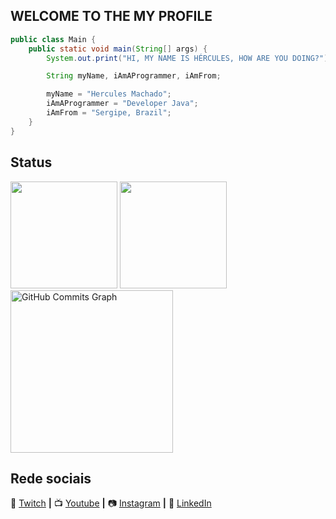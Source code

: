 ## WELCOME TO THE MY PROFILE

```java
public class Main {
    public static void main(String[] args) {
        System.out.print("HI, MY NAME IS HÉRCULES, HOW ARE YOU DOING?");

        String myName, iAmAProgrammer, iAmFrom;

        myName = "Hercules Machado";
        iAmAProgrammer = "Developer Java";
        iAmFrom = "Sergipe, Brazil";
    }
}
```

## Status
 
 <div style="align = center" >
   <img height="171em" src="https://github-readme-stats.vercel.app/api?username=herculesmachado&show_icons=true&theme=tokyonight&include_all_commits=true&count_private=true&hide_border=true&hide_rank=true&hide=commits&custom_title=Stats"/>
  <a href="github.com/herculesmachado">
    <img height="171em" src="http://github-readme-streak-stats.herokuapp.com?user=herculesmachado&theme=tokyonight&hide_border=true&fire=FF00E9" />
  </a>
  <a href="github.com/herculesmachado">
   <img height="260em" src="https://github-readme-activity-graph.vercel.app/graph?username=herculesmachado&theme=github&hide_border=true&bg_color=1A1B27&color=628FDA&line=2BAEAE&point=FE00E8&custom_title=Commits%20Graph" alt="GitHub Commits Graph" /> 
 </a>
</div>

## Rede sociais

💜 [Twitch](https://www.twitch.tv/herculesverso_) **|**
📺 [Youtube](https://www.youtube.com/@programandocomhercules) **|**
📷 [Instagram](https://www.instagram.com/herculesverso/?hl=pt-br) **|**
👔 [LinkedIn](https://www.linkedin.com/in/herculesmachado/)
